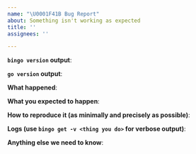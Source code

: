 ```yaml
---
name: "\U0001F41B Bug Report"
about: Something isn't working as expected
title: ''
assignees: ''

---
```


**`bingo version` output**:

**`go version` output**:

**What happened**:

**What you expected to happen**:

**How to reproduce it (as minimally and precisely as possible)**:

**Logs (use `bingo get -v <thing you do>` for verbose output)**:

**Anything else we need to know**:

